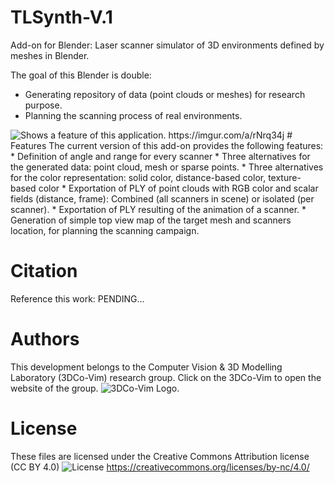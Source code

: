 # TLSynth-V.1
Add-on for Blender: Laser scanner simulator of 3D environments defined by meshes in Blender.

The goal of this Blender is double:
- Generating repository of data (point clouds or meshes) for research purpose.
- Planning the scanning process of real environments.

<picture>
  <source media="(prefers-color-scheme: dark)" srcset="">
  <source media="(prefers-color-scheme: light)" srcset="">
  <img alt="Shows a feature of this application." src="">
</picture>
https://imgur.com/a/rNrq34j
# Features
The current version of this add-on provides the following features:
* Definition of angle and range for every scanner
* Three alternatives for the generated data: point cloud, mesh or sparse points.
* Three alternatives for the color representation: solid color, distance-based color, texture-based color
* Exportation of PLY of point clouds with RGB color and scalar fields (distance, frame): Combined (all scanners in scene) or isolated (per scanner).
* Exportation of PLY resulting of the animation of a scanner.
* Generation of simple top view map of the target mesh and scanners location, for planning the scanning campaign.


# Citation
Reference this work:
PENDING...
# Authors
This development belongs to the Computer Vision & 3D Modelling Laboratory (3DCo-Vim) research group.
Click on the 3DCo-Vim to open the website of the group.
<picture>
  <source media="(prefers-color-scheme: dark)" srcset="https://imgur.com/IDSr4TW">
  <source media="(prefers-color-scheme: light)" srcset="https://imgur.com/IDSr4TW">
  <img alt="3DCo-Vim Logo." src="https://3dcovim.cms.unex.es/">
</picture>
# License
These files are licensed under the Creative Commons Attribution license (CC BY 4.0)
<picture>
  <source media="(prefers-color-scheme: dark)" srcset="https://licensebuttons.net/l/by-nc/3.0/88x31.png">
  <img alt="License" src="https://licensebuttons.net/l/by-nc/3.0/88x31.png">
</picture>
https://creativecommons.org/licenses/by-nc/4.0/
